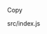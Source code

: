 <!DOCTYPE html>
<html lang="en">
<head>
<meta charset="UTF-8">
             <meta name="viewport" content="width=device-width, user-scalable=no, initial-scale=1.0, maximum-scale=1.0, minimum-scale=1.0">
                         <meta http-equiv="X-UA-Compatible" content="ie=edge">
            
<script type="module" src="/node_modules/@github/clipboard-copy-element/dist/index.js"></script>
</head>
<body>

<clipboard-copy for="blob-path"> Copy </clipboard-copy>
<div id="blob-path">src/index.js</div>

</body>


</html>


